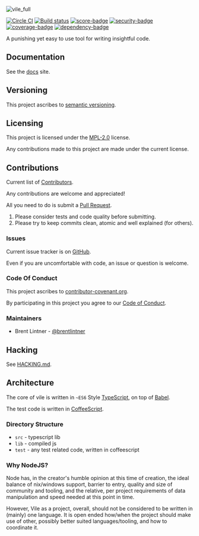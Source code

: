 ![vile_full](https://cloud.githubusercontent.com/assets/93340/23980691/aba34a1a-09d7-11e7-85b2-12d1403b5686.png)

[![Circle CI](https://circleci.com/gh/forthright/vile.svg?style=shield&circle-token=76807e9cc864afc2d2af7db4c744a0eae8b9fc00)](https://circleci.com/gh/forthright/vile) [![Build status](https://ci.appveyor.com/api/projects/status/3qu5ih8n3iufpait/branch/master?svg=true)](https://ci.appveyor.com/project/brentlintner/vile/branch/master) [![score-badge](https://vile.io/api/v0/projects/vile/badges/score?token=USryyHar5xQs7cBjNUdZ)](https://vile.io/~brentlintner/vile) [![security-badge](https://vile.io/api/v0/projects/vile/badges/security?token=USryyHar5xQs7cBjNUdZ)](https://vile.io/~brentlintner/vile) [![coverage-badge](https://vile.io/api/v0/projects/vile/badges/coverage?token=USryyHar5xQs7cBjNUdZ)](https://vile.io/~brentlintner/vile) [![dependency-badge](https://vile.io/api/v0/projects/vile/badges/dependency?token=USryyHar5xQs7cBjNUdZ)](https://vile.io/~brentlintner/vile)

A punishing yet easy to use tool for writing insightful code.

## Documentation

See the [docs](https://docs.vile.io) site.

## Versioning

This project ascribes to [semantic versioning](http://semver.org).

## Licensing

This project is licensed under the [MPL-2.0](LICENSE) license.

Any contributions made to this project are made under the current license.

## Contributions

Current list of [Contributors](https://github.com/brentlintner/vile/graphs/contributors).

Any contributions are welcome and appreciated!

All you need to do is submit a [Pull Request](https://github.com/forthright/vile/pulls).

1. Please consider tests and code quality before submitting.
2. Please try to keep commits clean, atomic and well explained (for others).

### Issues

Current issue tracker is on [GitHub](https://github.com/forthright/vile/issues).

Even if you are uncomfortable with code, an issue or question is welcome.

### Code Of Conduct

This project ascribes to [contributor-covenant.org](http://contributor-covenant.org).

By participating in this project you agree to our [Code of Conduct](CODE_OF_CONDUCT.md).

### Maintainers

- Brent Lintner - [@brentlintner](http://github.com/brentlintner)

## Hacking

See [HACKING.md](HACKING.md).

## Architecture

The core of vile is written in `~ES6` Style [TypeScript](http://www.typescriptlang.org),
on top of [Babel](http://babeljs.io).

The test code is written in [CoffeeScript](http://coffeescript.org).

### Directory Structure

- `src` - typescript lib
- `lib` - compiled js
- `test` - any test related code, written in coffeescript

### Why NodeJS?

Node has, in the creator's humble opinion at this time of creation, the
ideal balance of nix/windows support, barrier to entry, quality and
size of community and tooling, and the relative, per project requirements
of data manipulation and speed needed at this point in time.

However, Vile as a project, overall, should not be considered to be
written in (mainly) one language. It is open ended how/when the project
should make use of other, possibly better suited languages/tooling, and
how to coordinate it.
